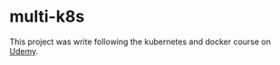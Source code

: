 # multi-k8s

This project was write following the kubernetes and docker course on [Udemy](https://www.udemy.com/course/docker-and-kubernetes-the-complete-guide/).